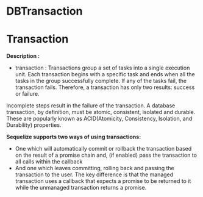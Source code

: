# DBTransaction


# Transaction

**Description :**
- transaction : Transactions group a set of tasks into a single execution unit. Each transaction begins with a specific task and ends when all the tasks in the group successfully complete. If any of the tasks fail, the transaction fails. Therefore, a transaction has only two results: success or failure.

Incomplete steps result in the failure of the transaction. A database transaction, by definition, must be atomic, consistent, isolated and durable. These are popularly known as
ACID(Atomicity, Consistency, Isolation, and Durability) properties.

**Sequelize supports two ways of using transactions:**
- One which will automatically commit or rollback the transaction based on the result of a promise chain and, (if enabled) pass the transaction to all calls within the callback
- And one which leaves committing, rolling back and passing the transaction to the user.
The key difference is that the managed transaction uses a callback that expects a promise to be returned to it while the unmanaged transaction returns a promise.

